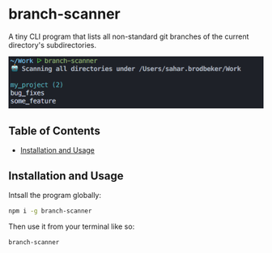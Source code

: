 # branch-scanner

A tiny CLI program that lists all non-standard git branches of the current directory's subdirectories.

![screenshot](./docs/screenshot.png)

## Table of Contents

- [Installation and Usage](#installation-and-usage)

## Installation and Usage

Intsall the program globally:
```sh
npm i -g branch-scanner
```

Then use it from your terminal like so:
```sh
branch-scanner
```
